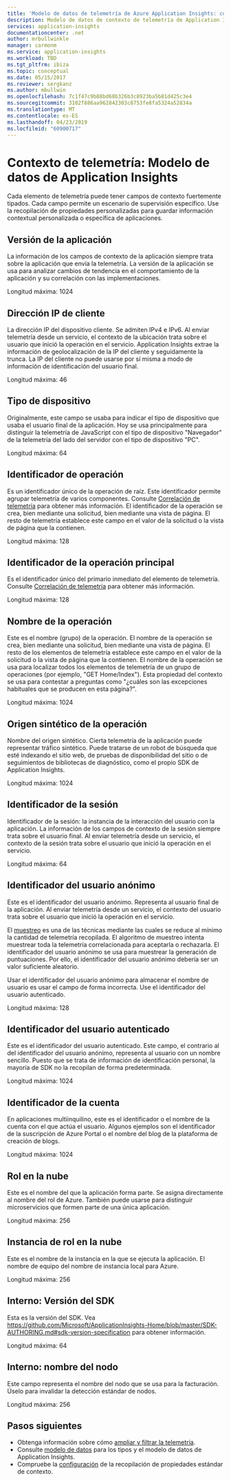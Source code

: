 ```yaml
---
title: 'Modelo de datos de telemetría de Azure Application Insights: contexto de telemetría | Microsoft Docs'
description: Modelo de datos de contexto de telemetría de Application Insights
services: application-insights
documentationcenter: .net
author: mrbullwinkle
manager: carmonm
ms.service: application-insights
ms.workload: TBD
ms.tgt_pltfrm: ibiza
ms.topic: conceptual
ms.date: 05/15/2017
ms.reviewer: sergkanz
ms.author: mbullwin
ms.openlocfilehash: 7c1f47c9b88bd68b326b3c8923ba5b81d425c3e4
ms.sourcegitcommit: 3102f886aa962842303c8753fe8fa5324a52834a
ms.translationtype: MT
ms.contentlocale: es-ES
ms.lasthandoff: 04/23/2019
ms.locfileid: "60900717"
---
```

# <a name="telemetry-context-application-insights-data-model"></a>Contexto de telemetría: Modelo de datos de Application Insights

Cada elemento de telemetría puede tener campos de contexto fuertemente tipados. Cada campo permite un escenario de supervisión específico. Use la recopilación de propiedades personalizadas para guardar información contextual personalizada o específica de aplicaciones.


## <a name="application-version"></a>Versión de la aplicación

La información de los campos de contexto de la aplicación siempre trata sobre la aplicación que envía la telemetría. La versión de la aplicación se usa para analizar cambios de tendencia en el comportamiento de la aplicación y su correlación con las implementaciones.

Longitud máxima: 1024


## <a name="client-ip-address"></a>Dirección IP de cliente

La dirección IP del dispositivo cliente. Se admiten IPv4 e IPv6. Al enviar telemetría desde un servicio, el contexto de la ubicación trata sobre el usuario que inició la operación en el servicio. Application Insights extrae la información de geolocalización de la IP del cliente y seguidamente la trunca. La IP del cliente no puede usarse por sí misma a modo de información de identificación del usuario final. 

Longitud máxima: 46


## <a name="device-type"></a>Tipo de dispositivo

Originalmente, este campo se usaba para indicar el tipo de dispositivo que usaba el usuario final de la aplicación. Hoy se usa principalmente para distinguir la telemetría de JavaScript con el tipo de dispositivo "Navegador" de la telemetría del lado del servidor con el tipo de dispositivo "PC".

Longitud máxima: 64


## <a name="operation-id"></a>Identificador de operación

Es un identificador único de la operación de raíz. Este identificador permite agrupar telemetría de varios componentes. Consulte [Correlación de telemetría](../../azure-monitor/app/correlation.md) para obtener más información. El identificador de la operación se crea, bien mediante una solicitud, bien mediante una vista de página. El resto de telemetría establece este campo en el valor de la solicitud o la vista de página que la contienen. 

Longitud máxima: 128


## <a name="parent-operation-id"></a>Identificador de la operación principal

Es el identificador único del primario inmediato del elemento de telemetría. Consulte [Correlación de telemetría](../../azure-monitor/app/correlation.md) para obtener más información.

Longitud máxima: 128


## <a name="operation-name"></a>Nombre de la operación

Este es el nombre (grupo) de la operación. El nombre de la operación se crea, bien mediante una solicitud, bien mediante una vista de página. El resto de los elementos de telemetría establece este campo en el valor de la solicitud o la vista de página que la contienen. El nombre de la operación se usa para localizar todos los elementos de telemetría de un grupo de operaciones (por ejemplo, "GET Home/Index"). Esta propiedad del contexto se usa para contestar a preguntas como "¿cuáles son las excepciones habituales que se producen en esta página?".

Longitud máxima: 1024


## <a name="synthetic-source-of-the-operation"></a>Origen sintético de la operación

Nombre del origen sintético. Cierta telemetría de la aplicación puede representar tráfico sintético. Puede tratarse de un robot de búsqueda que esté indexando el sitio web, de pruebas de disponibilidad del sitio o de seguimientos de bibliotecas de diagnóstico, como el propio SDK de Application Insights.

Longitud máxima: 1024


## <a name="session-id"></a>Identificador de la sesión

Identificador de la sesión: la instancia de la interacción del usuario con la aplicación. La información de los campos de contexto de la sesión siempre trata sobre el usuario final. Al enviar telemetría desde un servicio, el contexto de la sesión trata sobre el usuario que inició la operación en el servicio.

Longitud máxima: 64


## <a name="anonymous-user-id"></a>Identificador del usuario anónimo

Este es el identificador del usuario anónimo. Representa al usuario final de la aplicación. Al enviar telemetría desde un servicio, el contexto del usuario trata sobre el usuario que inició la operación en el servicio.

El [muestreo](../../azure-monitor/app/sampling.md) es una de las técnicas mediante las cuales se reduce al mínimo la cantidad de telemetría recopilada. El algoritmo de muestreo intenta muestrear toda la telemetría correlacionada para aceptarla o rechazarla. El identificador del usuario anónimo se usa para muestrear la generación de puntuaciones. Por ello, el identificador del usuario anónimo debería ser un valor suficiente aleatorio. 

Usar el identificador del usuario anónimo para almacenar el nombre de usuario es usar el campo de forma incorrecta. Use el identificador del usuario autenticado.

Longitud máxima: 128


## <a name="authenticated-user-id"></a>Identificador del usuario autenticado

Este es el identificador del usuario autenticado. Este campo, el contrario al del identificador del usuario anónimo, representa al usuario con un nombre sencillo. Puesto que se trata de información de identificación personal, la mayoría de SDK no la recopilan de forma predeterminada.

Longitud máxima: 1024


## <a name="account-id"></a>Identificador de la cuenta

En aplicaciones multiinquilino, este es el identificador o el nombre de la cuenta con el que actúa el usuario. Algunos ejemplos son el identificador de la suscripción de Azure Portal o el nombre del blog de la plataforma de creación de blogs.

Longitud máxima: 1024


## <a name="cloud-role"></a>Rol en la nube

Este es el nombre del que la aplicación forma parte. Se asigna directamente al nombre del rol de Azure. También puede usarse para distinguir microservicios que formen parte de una única aplicación.

Longitud máxima: 256


## <a name="cloud-role-instance"></a>Instancia de rol en la nube

Este es el nombre de la instancia en la que se ejecuta la aplicación. El nombre de equipo del nombre de instancia local para Azure.

Longitud máxima: 256


## <a name="internal-sdk-version"></a>Interno: Versión del SDK

Esta es la versión del SDK. Vea https://github.com/Microsoft/ApplicationInsights-Home/blob/master/SDK-AUTHORING.md#sdk-version-specification para obtener información.

Longitud máxima: 64


## <a name="internal-node-name"></a>Interno: nombre del nodo

Este campo representa el nombre del nodo que se usa para la facturación. Úselo para invalidar la detección estándar de nodos.

Longitud máxima: 256


## <a name="next-steps"></a>Pasos siguientes

- Obtenga información sobre cómo [ampliar y filtrar la telemetría](../../azure-monitor/app/api-filtering-sampling.md).
- Consulte [modelo de datos](data-model.md) para los tipos y el modelo de datos de Application Insights.
- Compruebe la [configuración](../../azure-monitor/app/configuration-with-applicationinsights-config.md#telemetry-initializers-aspnet) de la recopilación de propiedades estándar de contexto.

